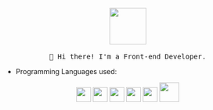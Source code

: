 <p align="center">
  <img src="https://i.pinimg.com/originals/b3/9b/16/b39b168a37a070bdc9d96eb125bd4e20.gif" width="75px">
   <br><br>
  <samp>
    👋 Hi there! I'm a Front-end Developer.
  </samp>
</p>

- Programming Languages used:

<div align="center">
 <img src = 'https://github.com/str0ng1/str0ng1/blob/master/images/c-original.svg' width='30'/> <img src = 'https://github.com/str0ng1/str0ng1/blob/master/images/python2.png' height='30'/> <img src = 'https://github.com/str0ng1/str0ng1/blob/master/images/html.svg' width='30'/> <img src = 
'https://github.com/str0ng1/str0ng1/blob/master/images/css.svg' width='30'/> <img src = 
'https://github.com/str0ng1/str0ng1/blob/master/images/js.svg' width='30'/> <img src = 
'https://github.com/str0ng1/RaghavK16/blob/master/images/php.svg' width='40'/>
</div>
